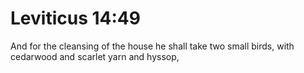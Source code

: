 # Leviticus 14:49

And for the cleansing of the house he shall take two small birds, with cedarwood and scarlet yarn and hyssop,
